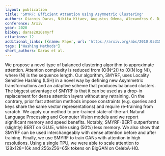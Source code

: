 ```yaml
---
layout: publication
title: 'SMYRF: Efficient Attention Using Asymmetric Clustering'
authors: Giannis Daras, Nikita Kitaev, Augustus Odena, Alexandros G. Dimakis
conference: Arxiv
year: 2020
bibkey: daras2020smyrf
citations: 12
additional_links: [{name: Paper, url: 'https://arxiv.org/abs/2010.05315'}]
tags: ["Hashing Methods"]
short_authors: Daras et al.
---
```

We propose a novel type of balanced clustering algorithm to approximate
attention. Attention complexity is reduced from \(O(N^2)\) to \(O(N log N)\),
where \(N\) is the sequence length. Our algorithm, SMYRF, uses Locality Sensitive
Hashing (LSH) in a novel way by defining new Asymmetric transformations and an
adaptive scheme that produces balanced clusters. The biggest advantage of SMYRF
is that it can be used as a drop-in replacement for dense attention layers
without any retraining. On the contrary, prior fast attention methods impose
constraints (e.g. queries and keys share the same vector representations) and
require re-training from scratch. We apply our method to pre-trained
state-of-the-art Natural Language Processing and Computer Vision models and we
report significant memory and speed benefits. Notably, SMYRF-BERT outperforms
(slightly) BERT on GLUE, while using \(50%\) less memory. We also show that
SMYRF can be used interchangeably with dense attention before and after
training. Finally, we use SMYRF to train GANs with attention in high
resolutions. Using a single TPU, we were able to scale attention to 128x128=16k
and 256x256=65k tokens on BigGAN on CelebA-HQ.